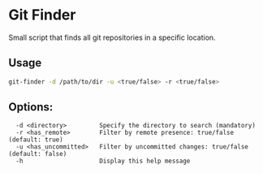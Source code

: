 # Git Finder

Small script that finds all git repositories in a specific location.

## Usage

```bash
git-finder -d /path/to/dir -u <true/false> -r <true/false>
```

## Options:
  
```  
  -d <directory>         Specify the directory to search (mandatory)
  -r <has_remote>        Filter by remote presence: true/false (default: true)
  -u <has_uncommitted>   Filter by uncommitted changes: true/false (default: false)
  -h                     Display this help message
```